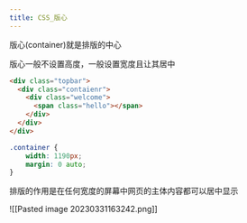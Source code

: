 ```yaml
---
title: CSS_版心
---
```

版心(container)就是排版的中心 

版心一般不设置高度，一般设置宽度且让其居中


```html
<div class="topbar">  
  <div class="contaienr">  
    <div class="welcome">  
      <span class="hello"></span>  
    </div>  
  </div>  
</div>
```

```css
.container {
	width: 1190px;
	margin: 0 auto;
}
```

排版的作用是在任何宽度的屏幕中网页的主体内容都可以居中显示 

![[Pasted image 20230331163242.png]]

